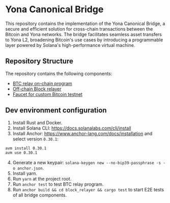 # Yona Canonical Bridge

This repository contains the implementation of the Yona Canonical Bridge, a secure and efficient solution for
cross-chain transactions between the Bitcoin and Yona networks. The bridge facilitates seamless asset transfers to Yona
L2, broadening Bitcoin's use cases by introducing a programmable layer powered by Solana's high-performance
virtual machine.

## Repository Structure

The repository contains the following components:

- [BTC relay on-chain program](programs/btc-relay)
- [Off-chain Block relayer](block_relayer)
- [Faucet for custom Bitcoin testnet](btc_faucet)

## Dev environment configuration

1. Install Rust and Docker.
2. Install Solana CLI: https://docs.solanalabs.com/cli/install
3. Install Anchor: https://www.anchor-lang.com/docs/installation and select version `0.30.1`:

```bash
avm install 0.30.1
avm use 0.30.1
```

4. Generate a new keypair: `solana-keygen new --no-bip39-passphrase -s -o anchor.json`.
5. Install yarn.
6. Run `yarn` at the project root.
7. Run `anchor test` to test BTC relay program.
8. Run `anchor build && cd block_relayer && cargo test` to start E2E tests of all bridge components.